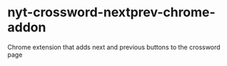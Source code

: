 # nyt-crossword-nextprev-chrome-addon
Chrome extension that adds next and previous buttons to the crossword page
